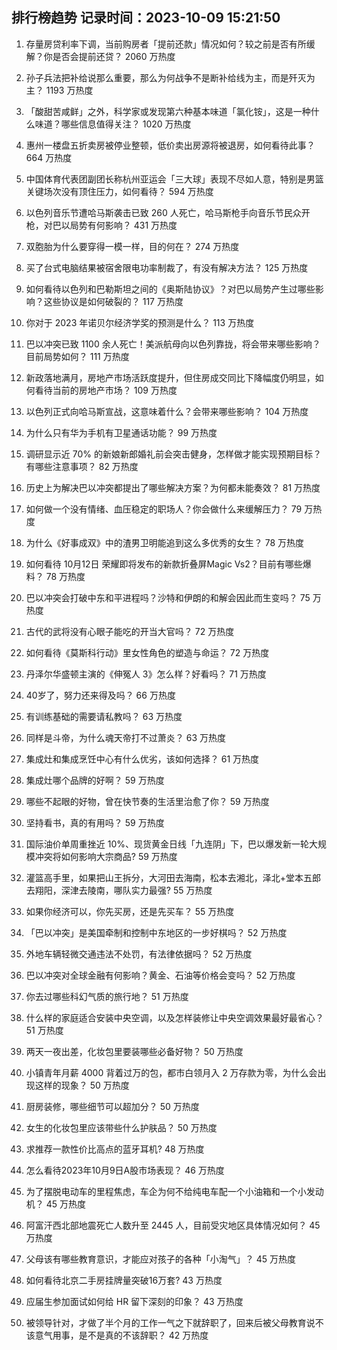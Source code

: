 
## 排行榜趋势 记录时间：2023-10-09 15:21:50
  
  1. 存量房贷利率下调，当前购房者「提前还款」情况如何？较之前是否有所缓解？你是否会提前还贷？ 2060 万热度
    
  2. 孙子兵法把补给说那么重要，那么为何战争不是断补给线为主，而是歼灭为主？ 1193 万热度
    
  3. 「酸甜苦咸鲜」之外，科学家或发现第六种基本味道「氯化铵」，这是一种什么味道？哪些信息值得关注？ 1020 万热度
    
  4. 惠州一楼盘五折卖房被停业整顿，低价卖出房源将被退房，如何看待此事？ 664 万热度
    
  5. 中国体育代表团副团长称杭州亚运会「三大球」表现不尽如人意，特别是男篮关键场次没有顶住压力，如何看待？ 594 万热度
    
  6. 以色列音乐节遭哈马斯袭击已致 260 人死亡，哈马斯枪手向音乐节民众开枪，对巴以局势有何影响？ 431 万热度
    
  7. 双胞胎为什么要穿得一模一样，目的何在？ 274 万热度
    
  8. 买了台式电脑结果被宿舍限电功率制裁了，有没有解决方法？ 125 万热度
    
  9. 如何看待以色列和巴勒斯坦之间的《奥斯陆协议》？对巴以局势产生过哪些影响？这些协议是如何破裂的？ 117 万热度
    
  10. 你对于 2023 年诺贝尔经济学奖的预测是什么？ 113 万热度
    
  11. 巴以冲突已致 1100 余人死亡！美派航母向以色列靠拢，将会带来哪些影响？目前局势如何？ 111 万热度
    
  12. 新政落地满月，房地产市场活跃度提升，但住房成交同比下降幅度仍明显，如何看待当前的房地产市场？ 109 万热度
    
  13. 以色列正式向哈马斯宣战，这意味着什么？会带来哪些影响？ 104 万热度
    
  14. 为什么只有华为手机有卫星通话功能？ 99 万热度
    
  15. 调研显示近 70% 的新娘新郎婚礼前会突击健身，怎样做才能实现预期目标？有哪些注意事项？ 82 万热度
    
  16. 历史上为解决巴以冲突都提出了哪些解决方案？为何都未能奏效？ 81 万热度
    
  17. 如何做一个没有情绪、血压稳定的职场人？你会做什么来缓解压力？ 79 万热度
    
  18. 为什么《好事成双》中的渣男卫明能追到这么多优秀的女生？ 78 万热度
    
  19. 如何看待 10月12日 荣耀即将发布的新款折叠屏Magic Vs2？目前有哪些爆料？ 78 万热度
    
  20. 巴以冲突会打破中东和平进程吗？沙特和伊朗的和解会因此而生变吗？ 75 万热度
    
  21. 古代的武将没有心眼子能吃的开当大官吗？ 72 万热度
    
  22. 如何看待《莫斯科行动》里女性角色的塑造与命运？ 72 万热度
    
  23. 丹泽尔华盛顿主演的《伸冤人 3》怎么样？好看吗？ 71 万热度
    
  24. 40岁了，努力还来得及吗？ 66 万热度
    
  25. 有训练基础的需要请私教吗？ 63 万热度
    
  26. 同样是斗帝，为什么魂天帝打不过萧炎？ 63 万热度
    
  27. 集成灶和集成烹饪中心有什么优劣，该如何选择？ 61 万热度
    
  28. 集成灶哪个品牌的好啊？ 59 万热度
    
  29. 哪些不起眼的好物，曾在快节奏的生活里治愈了你？ 59 万热度
    
  30. 坚持看书，真的有用吗？ 59 万热度
    
  31. 国际油价单周重挫近 10%、现货黄金日线「九连阴」下，巴以爆发新一轮大规模冲突将如何影响大宗商品? 59 万热度
    
  32. 灌篮高手里，如果把山王拆分，大河田去海南，松本去湘北，泽北+堂本五郎去翔阳，深津去陵南，哪队实力最强? 55 万热度
    
  33. 如果你经济可以，你先买房，还是先买车？ 55 万热度
    
  34. 「巴以冲突」是美国牵制和控制中东地区的一步好棋吗？ 52 万热度
    
  35. 外地车辆轻微交通违法不处罚，有法律依据吗？ 52 万热度
    
  36. 巴以冲突对全球金融有何影响？黄金、石油等价格会变吗？ 52 万热度
    
  37. 你去过哪些科幻气质的旅行地？ 51 万热度
    
  38. 什么样的家庭适合安装中央空调，以及怎样装修让中央空调效果最好最省心？ 51 万热度
    
  39. 两天一夜出差，化妆包里要装哪些必备好物？ 50 万热度
    
  40. 小镇青年月薪 4000 背着过万的包，都市白领月入 2 万存款为零，为什么会出现这样的现象？ 50 万热度
    
  41. 厨房装修，哪些细节可以超加分？ 50 万热度
    
  42. 女生的化妆包里应该带些什么护肤品？ 50 万热度
    
  43. 求推荐一款性价比高点的蓝牙耳机? 48 万热度
    
  44. 怎么看待2023年10月9日A股市场表现？ 46 万热度
    
  45. 为了摆脱电动车的里程焦虑，车企为何不给纯电车配一个小油箱和一个小发动机？ 45 万热度
    
  46. 阿富汗西北部地震死亡人数升至 2445 人，目前受灾地区具体情况如何？ 45 万热度
    
  47. 父母该有哪些教育意识，才能应对孩子的各种「小淘气」？ 45 万热度
    
  48. 如何看待北京二手房挂牌量突破16万套? 43 万热度
    
  49. 应届生参加面试如何给 HR 留下深刻的印象？ 43 万热度
    
  50. 被领导针对，才做了半个月的工作一气之下就辞职了，回来后被父母教育说不该意气用事，是不是真的不该辞职？ 42 万热度
    